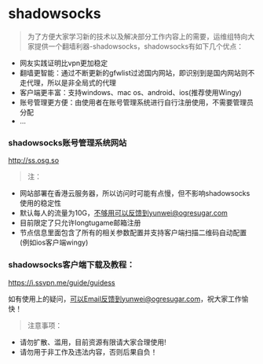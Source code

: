 # shadowsocks

>为了方便大家学习新的技术以及解决部分工作内容上的需要，运维组特向大家提供一个翻墙利器-shadowsocks，shadowsocks有如下几个优点：

*  网友实践证明比vpn更加稳定
*  翻墙更智能：通过不断更新的gfwlist过滤国内网站，即识别到是国内网站则不走代理，所以是非全局式的代理
*  客户端更丰富：支持windows、mac os、android、ios(推荐使用Wingy)
*  账号管理更方便：由使用者在账号管理系统进行自行注册使用，不需要管理员分配
*  ...

### shadowsocks账号管理系统网站
http://ss.osg.so
>注：
* 网站部署在香港云服务器，所以访问时可能有点慢，但不影响shadowsocks使用的稳定性
* 默认每人的流量为10G，不够用可以反馈到yunwei@ogresugar.com
* 目前限定了只允许longtugame邮箱注册
* 节点信息里面包含了所有的相关参数配置并支持客户端扫描二维码自动配置(例如ios客户端wingy)

### shadowsocks客户端下载及教程：
https://i.ssvpn.me/guide/guidess

如有使用上的疑问，可以Email反馈到yunwei@ogresugar.com，祝大家工作愉快！
>注意事项：
* 请勿扩散、滥用，目前资源有限请大家合理使用!
* 请勿用于非工作及违法内容，否则后果自负！
